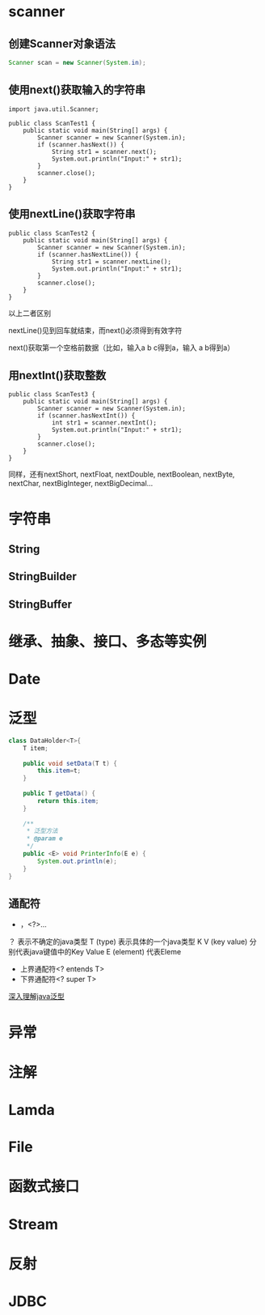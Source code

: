 # scanner

## 创建Scanner对象语法

```java
Scanner scan = new Scanner(System.in);
```

## 使用next()获取输入的字符串

```
import java.util.Scanner;

public class ScanTest1 {
    public static void main(String[] args) {
        Scanner scanner = new Scanner(System.in);
        if (scanner.hasNext()) {
            String str1 = scanner.next();
            System.out.println("Input:" + str1);
        }
        scanner.close();
    }
}
```

## 使用nextLine()获取字符串

```
public class ScanTest2 {
    public static void main(String[] args) {
        Scanner scanner = new Scanner(System.in);
        if (scanner.hasNextLine()) {
            String str1 = scanner.nextLine();
            System.out.println("Input:" + str1);
        }
        scanner.close();
    }
}
```

以上二者区别

nextLine()见到回车就结束，而next()必须得到有效字符

next()获取第一个空格前数据（比如，输入a b c得到a，输入 a b得到a）

## 用nextInt()获取整数

```
public class ScanTest3 {
    public static void main(String[] args) {
        Scanner scanner = new Scanner(System.in);
        if (scanner.hasNextInt()) {
            int str1 = scanner.nextInt();
            System.out.println("Input:" + str1);
        }
        scanner.close();
    }
}
```

同样，还有nextShort, nextFloat, nextDouble, nextBoolean, nextByte, nextChar, nextBigInteger, nextBigDecimal...

# 字符串

## String

## StringBuilder

## StringBuffer

# 继承、抽象、接口、多态等实例

# Date

# 泛型

```java
class DataHolder<T>{
    T item;
    
    public void setData(T t) {
    	this.item=t;
    }
    
    public T getData() {
    	return this.item;
    }
    
    /**
     * 泛型方法
     * @param e
     */
    public <E> void PrinterInfo(E e) {
    	System.out.println(e);
    }
}
```

## 通配符

- <T>，<?>...

？ 表示不确定的java类型
T (type) 表示具体的一个java类型
K V (key value) 分别代表java键值中的Key Value
E (element) 代表Eleme

- 上界通配符<? entends T>
- 下界通配符<? super T>

<a href="https://juejin.im/post/5b614848e51d45355d51f792#heading-11">深入理解java泛型</a>

# 异常

# 注解

# Lamda

# File

# 函数式接口

# Stream

# 反射

# JDBC